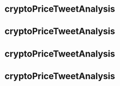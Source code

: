 # cryptoPriceTweetAnalysis
# cryptoPriceTweetAnalysis
# cryptoPriceTweetAnalysis
# cryptoPriceTweetAnalysis

